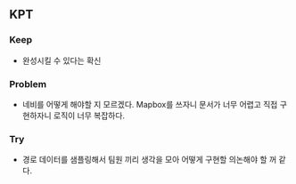 ## KPT

### Keep

- 완성시킬 수 있다는 확신

### Problem

- 네비를 어떻게 해야할 지 모르겠다. Mapbox를 쓰자니 문서가 너무 어렵고 직접 구현하자니 로직이 너무 복잡하다.

### Try

- 경로 데이터를 샘플링해서 팀원 끼리 생각을 모아 어떻게 구현할 의논해야 할 꺼 같다.
